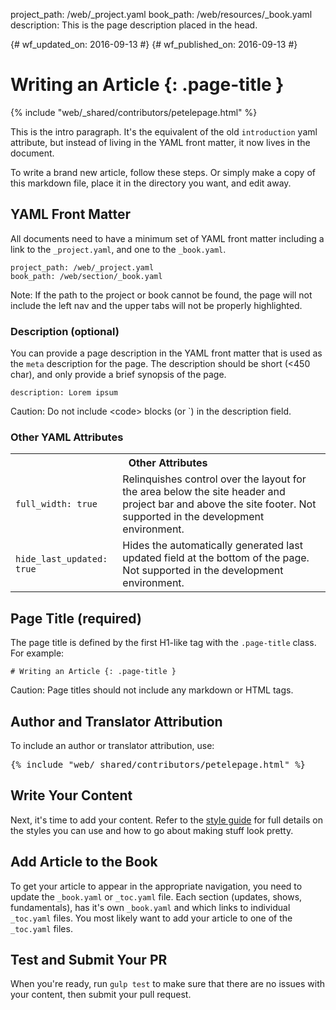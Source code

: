 project_path: /web/_project.yaml
book_path: /web/resources/_book.yaml
description: This is the page description placed in the head.

{# wf_updated_on: 2016-09-13 #}
{# wf_published_on: 2016-09-13 #}

# Writing an Article {: .page-title }

{% include "web/_shared/contributors/petelepage.html" %}

This is the intro paragraph. It's the equivalent of the old `introduction`
yaml attribute, but instead of living in the YAML front matter, it now lives
in the document.

To write a brand new article, follow these steps. Or simply make a copy of
this markdown file, place it in the directory you want, and edit away.

## YAML Front Matter

All documents need to have a minimum set of YAML front matter including a link
to the `_project.yaml`, and one to the `_book.yaml`.

    project_path: /web/_project.yaml
    book_path: /web/section/_book.yaml

Note: If the path to the project or book cannot be found, the page will not include the left nav and the upper tabs will not be properly highlighted.

### Description (optional)

You can provide a page description in the YAML front matter that is used as the
`meta` description for the page. The description should be short (<450 char),
and only provide a brief synopsis of the page.

    description: Lorem ipsum

Caution: Do not</span> include &lt;code&gt; blocks (or `) in the description field.

### Other YAML Attributes

<table class="responsive">
  <tbody>
    <tr>
      <th colspan=2>Other Attributes</th>
    </tr>
    <tr>
      <td><code>full_width: true</code></td>
      <td>
        Relinquishes control over the layout for the area below the site
        header and project bar and above the site footer. Not supported in
        the development environment.
      </td>
    </tr>
    <tr>
      <td><code>hide_last_updated: true</code></td>
      <td>
        Hides the automatically generated last updated field at the bottom of
        the page. Not supported in the development environment.
      </td>
    </tr>
  </tbody>
</table>


## Page Title (required)

The page title is defined by the first H1-like tag with the `.page-title` class.
For example:

    # Writing an Article {: .page-title }

Caution: Page titles should not include any markdown or HTML tags.


## Author and Translator Attribution

To include an author or translator attribution, use:

<pre class="prettyprint">
&#123;% include "web/_shared/contributors/petelepage.html" %}
</pre>

## Write Your Content

Next, it's time to add your content. Refer to the [style guide](style-guide)
for full details on the styles you can use and how to go about making stuff
look pretty.

## Add Article to the Book

To get your article to appear in the appropriate navigation, you need to update
the `_book.yaml` or `_toc.yaml` file. Each section (updates, shows, fundamentals),
has it's own `_book.yaml` and which links to individual `_toc.yaml` files. 
You most likely want to add your article to one of the `_toc.yaml` files.

## Test and Submit Your PR

When you're ready, run `gulp test` to make sure that there are no issues with
your content, then submit your pull request.
